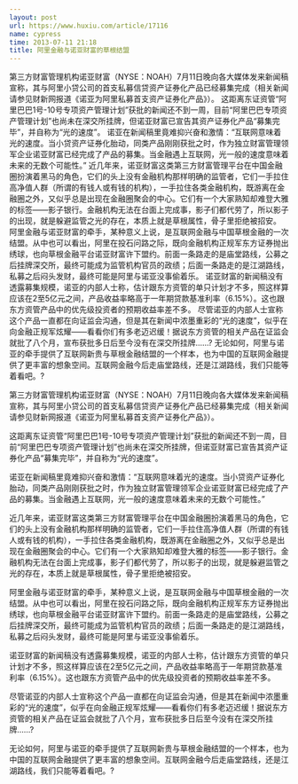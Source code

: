 ```yaml
---
layout: post
url: https://www.huxiu.com/article/17116
name: cypress
time: 2013-07-11 21:18
title: 阿里金融与诺亚财富的草根结盟
---
```

第三方财富管理机构诺亚财富（NYSE：NOAH）7月11日晚向各大媒体发来新闻稿宣称，其与阿里小贷公司的首支私募信贷资产证券化产品已经募集完成（相关新闻请参见财新网报道《诺亚为阿里私募首支资产证券化产品》）。 这距离东证资管“阿里巴巴1号-10号专项资产管理计划”获批的新闻还不到一周，目前“阿里巴巴专项资产管理计划”也尚未在深交所挂牌，但诺亚财富已宣告其资产证券化产品“募集完毕”，并自称为“光的速度”。 诺亚在新闻稿里竟难抑兴奋和激情：“互联网意味着光的速度。当小贷资产证券化胎动，同类产品刚刚获批之时，作为独立财富管理领军企业诺亚财富已经完成了产品的募集。当金融遇上互联网，光一般的速度意味着未来的无数个可能性。” 近几年来，诺亚财富这类第三方财富管理平台在中国金融圈扮演着黑马的角色，它们的头上没有金融机构那样明确的监管者，它们一手拉住高净值人群（所谓的有钱人或有钱的机构），一手拉住各类金融机构，既游离在金融圈之外，又似乎总是出现在金融圈聚会的中心。它们有一个大家熟知却难登大雅的标签——影子银行。金融机构无法在台面上完成事，影子们都代劳了，所以影子的出现，就是躲避监管之光的存在，本质上就是草根属性，骨子里拒绝被招安。 阿里金融与诺亚财富的牵手，某种意义上说，是互联网金融与中国草根金融的一次结盟。从中也可以看出，阿里在投石问路之际，既向金融机构正规军东方证券抛出绣球，也向草根金融平台诺亚财富许下盟约。前面一条路走的是庙堂路线，公募之后挂牌深交所，最终可能成为监管机构官员的政绩；后面一条路走的是江湖路线，私募之后闷头发财，最终可能是阿里与诺亚没事偷着乐。 诺亚财富的新闻稿没有透露募集规模，诺亚的内部人士称，估计跟东方资管的单只计划才不多，照这样算应该在2至5亿元之间，产品收益率略高于一年期贷款基准利率（6.15%）。这也跟东方资管产品中的优先级投资者的预期收益率差不多。 尽管诺亚的内部人士宣称这个产品一直都在向证监会沟通，但是其在新闻中浓墨重彩的“光的速度”，似乎在向金融正规军炫耀——看看你们有多老迈迟缓！据说东方资管的相关产品在证监会就批了八个月，宣布获批多日后至今没有在深交所挂牌……? 无论如何，阿里与诺亚的牵手提供了互联网新贵与草根金融结盟的一个样本，也为中国的互联网金融提供了更丰富的想象空间。互联网金融今后走庙堂路线，还是江湖路线，我们只能等着看吧。?

第三方财富管理机构诺亚财富（NYSE：NOAH）7月11日晚向各大媒体发来新闻稿宣称，其与阿里小贷公司的首支私募信贷资产证券化产品已经募集完成（相关新闻请参见财新网报道《诺亚为阿里私募首支资产证券化产品》）。

这距离东证资管“阿里巴巴1号-10号专项资产管理计划”获批的新闻还不到一周，目前“阿里巴巴专项资产管理计划”也尚未在深交所挂牌，但诺亚财富已宣告其资产证券化产品“募集完毕”，并自称为“光的速度”。

诺亚在新闻稿里竟难抑兴奋和激情：“互联网意味着光的速度。当小贷资产证券化胎动，同类产品刚刚获批之时，作为独立财富管理领军企业诺亚财富已经完成了产品的募集。当金融遇上互联网，光一般的速度意味着未来的无数个可能性。”

近几年来，诺亚财富这类第三方财富管理平台在中国金融圈扮演着黑马的角色，它们的头上没有金融机构那样明确的监管者，它们一手拉住高净值人群（所谓的有钱人或有钱的机构），一手拉住各类金融机构，既游离在金融圈之外，又似乎总是出现在金融圈聚会的中心。它们有一个大家熟知却难登大雅的标签——影子银行。金融机构无法在台面上完成事，影子们都代劳了，所以影子的出现，就是躲避监管之光的存在，本质上就是草根属性，骨子里拒绝被招安。

阿里金融与诺亚财富的牵手，某种意义上说，是互联网金融与中国草根金融的一次结盟。从中也可以看出，阿里在投石问路之际，既向金融机构正规军东方证券抛出绣球，也向草根金融平台诺亚财富许下盟约。前面一条路走的是庙堂路线，公募之后挂牌深交所，最终可能成为监管机构官员的政绩；后面一条路走的是江湖路线，私募之后闷头发财，最终可能是阿里与诺亚没事偷着乐。

诺亚财富的新闻稿没有透露募集规模，诺亚的内部人士称，估计跟东方资管的单只计划才不多，照这样算应该在2至5亿元之间，产品收益率略高于一年期贷款基准利率（6.15%）。这也跟东方资管产品中的优先级投资者的预期收益率差不多。

尽管诺亚的内部人士宣称这个产品一直都在向证监会沟通，但是其在新闻中浓墨重彩的“光的速度”，似乎在向金融正规军炫耀——看看你们有多老迈迟缓！据说东方资管的相关产品在证监会就批了八个月，宣布获批多日后至今没有在深交所挂牌……?

无论如何，阿里与诺亚的牵手提供了互联网新贵与草根金融结盟的一个样本，也为中国的互联网金融提供了更丰富的想象空间。互联网金融今后走庙堂路线，还是江湖路线，我们只能等着看吧。?

